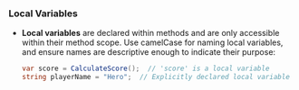 ### Local Variables
- **Local variables** are declared within methods and are only accessible within their method scope. Use camelCase for naming local variables, and ensure names are descriptive enough to indicate their purpose:
  ```csharp
  var score = CalculateScore();  // 'score' is a local variable
  string playerName = "Hero";  // Explicitly declared local variable
  ```